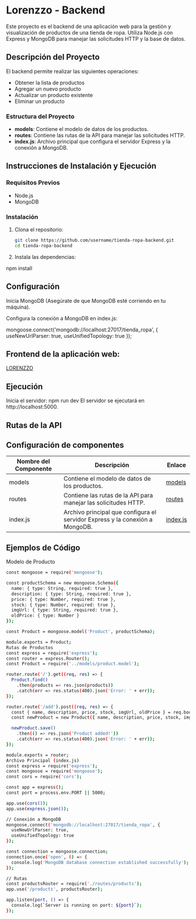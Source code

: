 # Lorenzzo - Backend

Este proyecto es el backend de una aplicación web para la gestión y visualización de productos de una tienda de ropa. Utiliza Node.js con Express y MongoDB para manejar las solicitudes HTTP y la base de datos.

## Descripción del Proyecto

El backend permite realizar las siguientes operaciones:
- Obtener la lista de productos
- Agregar un nuevo producto
- Actualizar un producto existente
- Eliminar un producto

### Estructura del Proyecto

- **models**: Contiene el modelo de datos de los productos.
- **routes**: Contiene las rutas de la API para manejar las solicitudes HTTP.
- **index.js**: Archivo principal que configura el servidor Express y la conexión a MongoDB.

## Instrucciones de Instalación y Ejecución

### Requisitos Previos

- Node.js
- MongoDB

### Instalación

1. Clona el repositorio:
   ```bash
   git clone https://github.com/username/tienda-ropa-backend.git
   cd tienda-ropa-backend
2. Instala las dependencias:

npm install

## Configuración
Inicia MongoDB (Asegúrate de que MongoDB esté corriendo en tu máquina).

Configura la conexión a MongoDB en index.js:


mongoose.connect('mongodb://localhost:27017/tienda_ropa', {
  useNewUrlParser: true,
  useUnifiedTopology: true
});

## Frontend de la aplicación web:
  [LORENZZO](https://github.com/OScorpion20/Lorenzzo.git)

## Ejecución
Inicia el servidor:
npm run dev
El servidor se ejecutará en http://localhost:5000.

## Rutas de la API
    
## Configuración de componentes
| Nombre del Componente | Descripción | Enlace |
|-----------------------|-------------|--------|
| models           | Contiene el modelo de datos de los productos. | [models](./models) |
| routes            | Contiene las rutas de la API para manejar las solicitudes HTTP. | [routes](./routes) |
| index.js             | Archivo principal que configura el servidor Express y la conexión a MongoDB. | [index.js](./index.js) |

## Ejemplos de Código
Modelo de Producto
````bash
const mongoose = require('mongoose');

const productSchema = new mongoose.Schema({
  name: { type: String, required: true },
  description: { type: String, required: true },
  price: { type: Number, required: true },
  stock: { type: Number, required: true },
  imgUrl: { type: String, required: true },
  oldPrice: { type: Number }
});

const Product = mongoose.model('Product', productSchema);

module.exports = Product;
Rutas de Productos
const express = require('express');
const router = express.Router();
const Product = require('../models/product.model');

router.route('/').get((req, res) => {
  Product.find()
    .then(products => res.json(products))
    .catch(err => res.status(400).json('Error: ' + err));
});

router.route('/add').post((req, res) => {
  const { name, description, price, stock, imgUrl, oldPrice } = req.body;
  const newProduct = new Product({ name, description, price, stock, imgUrl, oldPrice });

  newProduct.save()
    .then(() => res.json('Product added!'))
    .catch(err => res.status(400).json('Error: ' + err));
});

module.exports = router;
Archivo Principal (index.js)
const express = require('express');
const mongoose = require('mongoose');
const cors = require('cors');

const app = express();
const port = process.env.PORT || 5000;

app.use(cors());
app.use(express.json());

// Conexión a MongoDB
mongoose.connect('mongodb://localhost:27017/tienda_ropa', {
  useNewUrlParser: true,
  useUnifiedTopology: true
});

const connection = mongoose.connection;
connection.once('open', () => {
  console.log('MongoDB database connection established successfully');
});

// Rutas
const productsRouter = require('./routes/products');
app.use('/products', productsRouter);

app.listen(port, () => {
  console.log(`Server is running on port: ${port}`);
});
